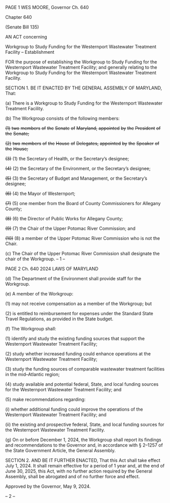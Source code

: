 PAGE 1
WES MOORE, Governor Ch. 640

Chapter 640

(Senate Bill 135)

AN ACT concerning

Workgroup to Study Funding for the Westernport Wastewater Treatment
Facility – Establishment

FOR the purpose of establishing the Workgroup to Study Funding for the Westernport
Wastewater Treatment Facility; and generally relating to the Workgroup to Study
Funding for the Westernport Wastewater Treatment Facility.

SECTION 1. BE IT ENACTED BY THE GENERAL ASSEMBLY OF MARYLAND,
That:

(a) There is a Workgroup to Study Funding for the Westernport Wastewater
Treatment Facility.

(b) The Workgroup consists of the following members:

~~(1)~~ ~~two~~ ~~members~~ ~~of~~ ~~the~~ ~~Senate~~ ~~of~~ ~~Maryland,~~ ~~appointed~~ ~~by~~ ~~the~~ ~~President~~ ~~of~~
~~the~~ ~~Senate;~~

~~(2)~~ ~~two~~ ~~members~~ ~~of~~ ~~the~~ ~~House~~ ~~of~~ ~~Delegates,~~ ~~appointed~~ ~~by~~ ~~the~~ ~~Speaker~~ ~~of~~
~~the~~ ~~House;~~

~~(3)~~ (1) the Secretary of Health, or the Secretary’s designee;

~~(4)~~ (2) the Secretary of the Environment, or the Secretary’s designee;

~~(5)~~ (3) the Secretary of Budget and Management, or the Secretary’s designee;

~~(6)~~ (4) the Mayor of Westernport;

~~(7)~~ (5) one member from the Board of County Commissioners for Allegany
County;

~~(8)~~ (6) the Director of Public Works for Allegany County;

~~(9)~~ (7) the Chair of the Upper Potomac River Commission; and

~~(10)~~ (8) a member of the Upper Potomac River Commission who is not
the Chair.

(c) The Chair of the Upper Potomac River Commission shall designate the chair
of the Workgroup.
– 1 –

PAGE 2
Ch. 640 2024 LAWS OF MARYLAND

(d) The Department of the Environment shall provide staff for the Workgroup.

(e) A member of the Workgroup:

(1) may not receive compensation as a member of the Workgroup; but

(2) is entitled to reimbursement for expenses under the Standard State
Travel Regulations, as provided in the State budget.

(f) The Workgroup shall:

(1) identify and study the existing funding sources that support the
Westernport Wastewater Treatment Facility;

(2) study whether increased funding could enhance operations at the
Westernport Wastewater Treatment Facility;

(3) study the funding sources of comparable wastewater treatment
facilities in the mid–Atlantic region;

(4) study available and potential federal, State, and local funding sources
for the Westernport Wastewater Treatment Facility; and

(5) make recommendations regarding:

(i) whether additional funding could improve the operations of the
Westernport Wastewater Treatment Facility; and

(ii) the existing and prospective federal, State, and local funding
sources for the Westernport Wastewater Treatment Facility.

(g) On or before December 1, 2024, the Workgroup shall report its findings and
recommendations to the Governor and, in accordance with § 2–1257 of the State
Government Article, the General Assembly.

SECTION 2. AND BE IT FURTHER ENACTED, That this Act shall take effect July
1, 2024. It shall remain effective for a period of 1 year and, at the end of June 30, 2025, this
Act, with no further action required by the General Assembly, shall be abrogated and of no
further force and effect.

Approved by the Governor, May 9, 2024.

– 2 –